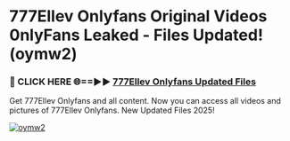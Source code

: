 # 777Ellev Onlyfans Original Videos 0nlyFans Leaked - Files Updated! (oymw2)

<h3>🔴 CLICK HERE 🌐==►► <a href="https://tinyurl.com/ehrbuxhb" rel="nofollow">777Ellev Onlyfans Updated Files</a></h3>

Get 777Ellev Onlyfans and all content. Now you can access all videos and pictures of 777Ellev Onlyfans. New Updated Files 2025!

[![oymw2](https://i.imgur.com/lVYEuWS.gif)](https://tinyurl.com/ehrbuxhb)
